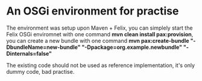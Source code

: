 # An OSGi environment for practise 

The environment was setup upon Maven + Felix, you can simplely start the Felix OSGi enviromnet with one command **mvn clean install pax:provision**, you can create a new bundle with one command **mvn pax:create-bundle "-DbundleName=new-bundle" "-Dpackage=org.example.newbundle" "-Dinternals=false"**

The existing code should not be used as reference implementation, it's only dummy code, bad practise.


